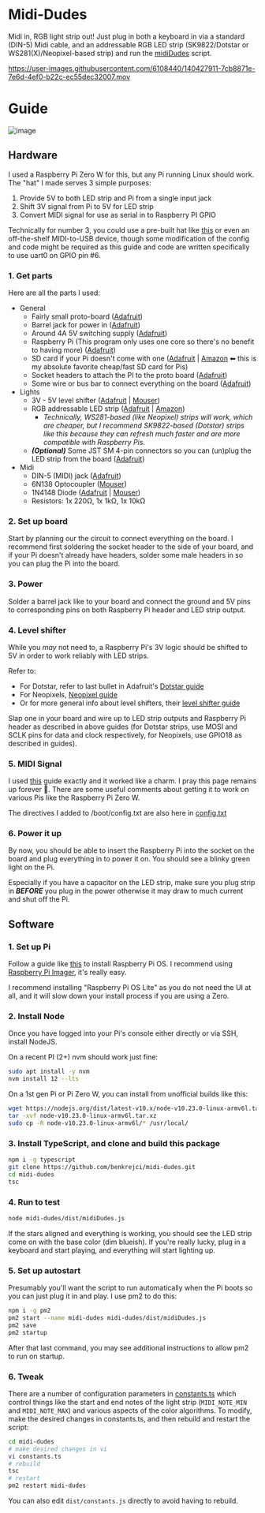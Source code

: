 # Midi-Dudes

Midi in, RGB light strip out! Just plug in both a keyboard in via a standard (DIN-5) Midi cable, and an addressable RGB LED strip (SK9822/Dotstar or WS281(X)/Neopixel-based strip) and run the [midiDudes](./midiDudes.ts) script.

https://user-images.githubusercontent.com/6108440/140427911-7cb8871e-7e6d-4ef0-b22c-ec55dec32007.mov

# Guide

![image](https://user-images.githubusercontent.com/6108440/140418469-cc1380da-4db1-4c1d-ac00-28d27b0fece9.png)

## Hardware

I used a Raspberry Pi Zero W for this, but any Pi running Linux should work. The "hat" I made serves 3 simple purposes:

1. Provide 5V to both LED strip and Pi from a single input jack
1. Shift 3V signal from Pi to 5V for LED strip
1. Convert MIDI signal for use as serial in to Raspberry PI GPIO

Technically for number 3, you could use a pre-built hat like [this](https://www.adafruit.com/product/4740) or even an off-the-shelf MIDI-to-USB device, though some modification of the config and code might be required as this guide and code are written specifically to use uart0 on GPIO pin #6.

### 1. Get parts

Here are all the parts I used:

- General
  - Fairly small proto-board ([Adafruit](https://www.adafruit.com/product/4785))
  - Barrel jack for power in ([Adafruit](https://www.adafruit.com/product/373))
  - Around 4A 5V switching supply ([Adafruit](https://www.adafruit.com/product/1466))
  - Raspberry Pi (This program only uses one core so there's no benefit to having more) ([Adafruit](https://www.adafruit.com/product/3708))
  - SD card if your Pi doesn't come with one ([Adafruit](https://www.adafruit.com/product/2693) | [Amazon](https://www.amazon.com/gp/product/B07B98GXQT) ⬅ this is my absolute favorite cheap/fast SD card for Pis)
  - Socket headers to attach the PI to the proto board ([Adafruit](https://www.adafruit.com/product/4079))
  - Some wire or bus bar to connect everything on the board ([Adafruit](https://www.adafruit.com/product/1311))
- Lights
  - 3V - 5V level shifter ([Adafruit](https://www.adafruit.com/product/1787) | [Mouser](https://www.mouser.com/ProductDetail/595-SN74AHCT125N))
  - RGB addressable LED strip ([Adafruit](https://www.adafruit.com/product/2241) | [Amazon](https://www.amazon.com/gp/product/B07BPX2KFD))
    - _Technically, WS281-based (like Neopixel) strips will work, which are cheaper, but I recommend SK9822-based (Dotstar) strips like this because they can refresh much faster and are more compatible with Raspberry Pis._
  - _**(Optional)**_ Some JST SM 4-pin connectors so you can (un)plug the LED strip from the board ([Adafruit](https://www.adafruit.com/product/578))
- Midi
  - DIN-5 (MIDI) jack ([Adafruit](https://www.adafruit.com/product/1134))
  - 6N138 Optocoupler ([Mouser](https://www.mouser.com/ProductDetail/859-6N138))
  - 1N4148 Diode ([Adafruit](https://www.adafruit.com/product/1641) | [Mouser](https://www.mouser.com/ProductDetail/512-1N4148))
  - Resistors: 1x 220Ω, 1x 1kΩ, 1x 10kΩ

### 2. Set up board

Start by planning our the circuit to connect everything on the board. I recommend first soldering the socket header to the side of your board, and if your Pi doesn't already have headers, solder some male headers in so you can plug the Pi into the board.

### 3. Power

Solder a barrel jack like  to your board and connect the ground and 5V pins to corresponding pins on both Raspberry Pi header and LED strip output.

### 4. Level shifter

While you _may_ not need to, a Raspberry Pi's 3V logic should be shifted to 5V in order to work reliably with LED strips.

Refer to:
- For Dotstar, refer to last bullet in Adafruit's [Dotstar guide](https://learn.adafruit.com/adafruit-dotstar-leds/power-and-connections)
- For Neopixels, [Neopixel guide](https://learn.adafruit.com/neopixels-on-raspberry-pi/raspberry-pi-wiring)
- Or for more general info about level shifters, their [level shifter guide](https://learn.adafruit.com/neopixel-levelshifter)

Slap one in your board and wire up to LED strip outputs and Raspberry Pi header as described in above guides (for Dotstar strips, use MOSI and SCLK pins for data and clock respectively, for Neopixels, use GPIO18 as described in guides).

### 5. MIDI Signal

I used [this](https://www.samplerbox.org/article/midiinwithrpi) guide exactly and it worked like a charm. I pray this page remains up forever 🙏. There are some useful comments about getting it to work on various Pis like the Raspberry Pi Zero W.

The directives I added to /boot/config.txt are also here in [config.txt](./config.txt)

### 6. Power it up

By now, you should be able to insert the Raspberry Pi into the socket on the board and plug everything in to power it on. You should see a blinky green light on the Pi.

Especially if you have a capacitor on the LED strip, make sure you plug strip in _**BEFORE**_ you plug in the power otherwise it may draw to much current and shut off the Pi.

## Software

### 1. Set up Pi

Follow a guide like [this](https://www.raspberrypi.com/documentation/computers/getting-started.html) to install Raspberry Pi OS. I recommend using [Raspberry Pi Imager](https://www.raspberrypi.com/software/), it's really easy.

I recommend installing "Raspberry Pi OS Lite" as you do not need the UI at all, and it will slow down your install process if you are using a Zero.

### 2. Install Node

Once you have logged into your Pi's console either directly or via SSH, install NodeJS.

On a recent PI (2+) nvm should work just fine:

```sh
sudo apt install -y nvm
nvm install 12 --lts
```

On a 1st gen Pi or Pi Zero W, you can install from unofficial builds like this:

```sh
wget https://nodejs.org/dist/latest-v10.x/node-v10.23.0-linux-armv6l.tar.xz
tar -xvf node-v10.23.0-linux-armv6l.tar.xz
sudo cp -R node-v10.23.0-linux-armv6l/* /usr/local/
```

### 3. Install TypeScript, and clone and build this package

```sh
npm i -g typescript
git clone https://github.com/benkrejci/midi-dudes.git
cd midi-dudes
tsc
```

### 4. Run to test

```sh
node midi-dudes/dist/midiDudes.js
```

If the stars aligned and everything is working, you should see the LED strip come on with the base color (dim blueish). If you're really lucky, plug in a keyboard and start playing, and everything will start lighting up.

### 5. Set up autostart

Presumably you'll want the script to run automatically when the Pi boots so you can just plug it in and play. I use pm2 to do this:

```sh
npm i -g pm2
pm2 start --name midi-dudes midi-dudes/dist/midiDudes.js
pm2 save
pm2 startup
```

After that last command, you may see additional instructions to allow pm2 to run on startup.

### 6. Tweak

There are a number of configuration parameters in [constants.ts](./constants.ts) which control things like the start and end notes of the light strip (`MIDI_NOTE_MIN` and `MIDI_NOTE_MAX`) and various aspects of the color algorithms. To modify, make the desired changes in constants.ts, and then rebuild and restart the script:

```sh
cd midi-dudes
# make desired changes in vi
vi constants.ts
# rebuild
tsc
# restart
pm2 restart midi-dudes
```

You can also edit `dist/constants.js` directly to avoid having to rebuild.